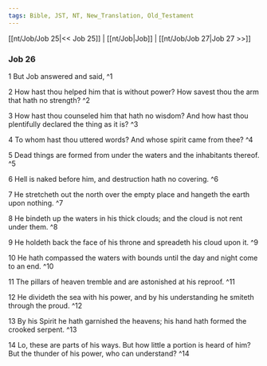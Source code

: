 ```yaml
---
tags: Bible, JST, NT, New_Translation, Old_Testament
---
```


[[nt/Job/Job 25|<< Job 25]] | [[nt/Job|Job]] | [[nt/Job/Job 27|Job 27 >>]]

### Job 26

1 But Job answered and said,  ^1

2 How hast thou helped him that is without power? How savest thou the arm that hath no strength?  ^2

3 How hast thou counseled him that hath no wisdom? And how hast thou plentifully declared the thing as it is?  ^3

4 To whom hast thou uttered words? And whose spirit came from thee?  ^4

5 Dead things are formed from under the waters and the inhabitants thereof.  ^5

6 Hell is naked before him, and destruction hath no covering.  ^6

7 He stretcheth out the north over the empty place and hangeth the earth upon nothing.  ^7

8 He bindeth up the waters in his thick clouds; and the cloud is not rent under them.  ^8

9 He holdeth back the face of his throne and spreadeth his cloud upon it.  ^9

10 He hath compassed the waters with bounds until the day and night come to an end.  ^10

11 The pillars of heaven tremble and are astonished at his reproof.  ^11

12 He divideth the sea with his power, and by his understanding he smiteth through the proud.  ^12

13 By his Spirit he hath garnished the heavens; his hand hath formed the crooked serpent.  ^13

14 Lo, these are parts of his ways. But how little a portion is heard of him? But the thunder of his power, who can understand?  ^14

 

